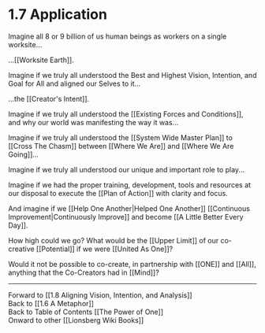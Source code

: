 # 1.7 Application

Imagine all 8 or 9 billion of us human beings as workers on a single worksite... 

...[[Worksite Earth]]. 

Imagine if we truly all understood the Best and Highest Vision, Intention, and Goal for All and aligned our Selves to it...  

...the [[Creator's Intent]]. 

Imagine if we truly all understood the [[Existing Forces and Conditions]], and why our world was manifesting the way it was... 

Imagine if we truly all understood the [[System Wide Master Plan]] to [[Cross The Chasm]] between [[Where We Are]] and [[Where We Are Going]]...  

Imagine if we truly all understood our unique and important role to play... 

Imagine if we had the proper training, development, tools and resources at our disposal to execute the [[Plan of Action]] with clarity and focus. 

And imagine if we [[Help One Another|Helped One Another]] [[Continuous Improvement|Continuously Improve]] and become [[A Little Better Every Day]]. 

How high could we go? What would be the [[Upper Limit]] of our co-creative [[Potential]] if we were [[United As One]]?  

Would it not be possible to co-create, in partnership with [[ONE]] and [[All]], anything that the Co-Creators had in [[Mind]]? 

____
Forward to [[1.8 Aligning Vision, Intention, and Analysis]]  
Back to [[1.6 A Metaphor]]    
Back to Table of Contents [[The Power of One]]   
Onward to other [[Lionsberg Wiki Books]]   